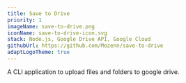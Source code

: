 ```yaml
---
title: Save to Drive
priority: 1
imageName: save-to-drive.png
iconName: save-to-drive-icon.svg
stack: Node.js, Google Drive API, Google Cloud
githubUrl: https://github.com/Mozenn/save-to-drive
adaptLogoTheme: true
---
```


A CLI application to upload files and folders to google drive.

